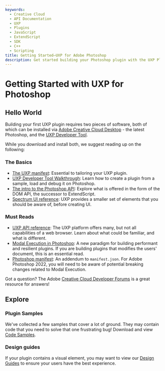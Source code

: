 ```yaml
---
keywords:
  - Creative Cloud
  - API Documentation
  - UXP
  - Plugins
  - JavaScript
  - ExtendScript
  - SDK
  - C++
  - Scripting
title: Getting Started—UXP for Adobe Photoshop
description: Get started building your Photoshop plugin with the UXP Plugin API.
---
```


# Getting Started with UXP for Photoshop

## Hello World

Building your first UXP plugin requires two pieces of software, both of which can be installed via [Adobe Creative Cloud Desktop](https://www.adobe.com/creativecloud/desktop-app.html) - the latest Photoshop, and the [UXP Developer Tool](./devtool/installation/).

While you download and install both, we suggest reading up on the following:

### The Basics

- [The UXP manifest](./uxp_guide/uxp-misc/manifest-v4/): Essential to tailoring your UXP plugin.
- [UXP Developer Tool Walkthrough](./devtool/udt-walkthrough/): Learn how to create a plugin from a sample, load and debug it on Photoshop.
- [The intro to the Photoshop API](../ps_reference/): Explore what is offered in the form of the DOM API, the successor to ExtendScript.
- [Spectrum UI reference](../uxp/reference-spectrum/User%20Interface/): UXP provides a smaller set of elements that you should be aware of, before creating UI.

### Must Reads
- [UXP API reference](../uxp/): The UXP platform offers many, but not all capabilities of a web browser. Learn about what could be familiar, and what is different.
- [Modal Execution in Photoshop](../ps_reference/media/executeasmodal/): A new paradigm for building performant and resilient plugins. If you are building plugins that modifies the users' document, this is an essential read.
- [Photoshop manifest](./uxp_guide/uxp-misc/manifest-v4/photoshop-manifest/): An addendum to `manifest.json`. For Adobe Photoshop 2022, you will need to be aware of potential breaking changes related to Modal Execution.


<InlineAlert variant="info" slots="text"/>

Got a question? The Adobe [Creative Cloud Developer Forums](https://forums.creativeclouddeveloper.com/) is a great resource for answers!

## Explore

### Plugin Samples

We've collected a few samples that cover a lot of ground. They may contain code that you need to solve that one frustrating bug! Download and view [Code Samples](./code_samples/).

### Design guides

If your plugin contains a visual element, you may want to view our [Design Guides](../design/) to ensure your users have the best experience.
